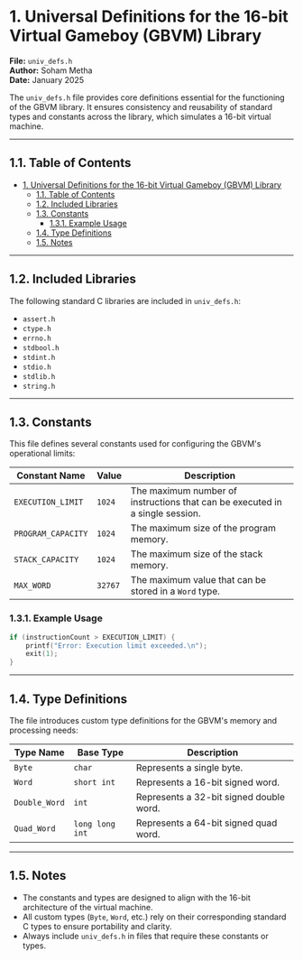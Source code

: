 

# 1. Universal Definitions for the 16-bit Virtual Gameboy (GBVM) Library

**File:** `univ_defs.h`  
**Author:** Soham Metha  
**Date:** January 2025

The `univ_defs.h` file provides core definitions essential for the functioning of the GBVM library. It ensures consistency and reusability of standard types and constants across the library, which simulates a 16-bit virtual machine.

---

## 1.1. Table of Contents

- [1. Universal Definitions for the 16-bit Virtual Gameboy (GBVM) Library](#1-universal-definitions-for-the-16-bit-virtual-gameboy-gbvm-library)
    - [1.1. Table of Contents](#11-table-of-contents)
    - [1.2. Included Libraries](#12-included-libraries)
    - [1.3. Constants](#13-constants)
        - [1.3.1. Example Usage](#131-example-usage)
    - [1.4. Type Definitions](#14-type-definitions)
    - [1.5. Notes](#15-notes)

---

## 1.2. Included Libraries

The following standard C libraries are included in `univ_defs.h`:

-   `assert.h`
-   `ctype.h`
-   `errno.h`
-   `stdbool.h`
-   `stdint.h`
-   `stdio.h`
-   `stdlib.h`
-   `string.h`

---

## 1.3. Constants

This file defines several constants used for configuring the GBVM's operational limits:

| Constant Name      | Value   | Description                                                                  |
| ------------------ | ------- | ---------------------------------------------------------------------------- |
| `EXECUTION_LIMIT`  | `1024`  | The maximum number of instructions that can be executed in a single session. |
| `PROGRAM_CAPACITY` | `1024`  | The maximum size of the program memory.                                      |
| `STACK_CAPACITY`   | `1024`  | The maximum size of the stack memory.                                        |
| `MAX_WORD`         | `32767` | The maximum value that can be stored in a `Word` type.                       |

### 1.3.1. Example Usage

```c
if (instructionCount > EXECUTION_LIMIT) {
    printf("Error: Execution limit exceeded.\n");
    exit(1);
}
```

---

## 1.4. Type Definitions

The file introduces custom type definitions for the GBVM's memory and processing needs:

| Type Name     | Base Type       | Description                             |
| ------------- | --------------- | --------------------------------------- |
| `Byte`        | `char`          | Represents a single byte.               |
| `Word`        | `short int`     | Represents a 16-bit signed word.        |
| `Double_Word` | `int`           | Represents a 32-bit signed double word. |
| `Quad_Word`   | `long long int` | Represents a 64-bit signed quad word.   |

---

## 1.5. Notes

-   The constants and types are designed to align with the 16-bit architecture of the virtual machine.
-   All custom types (`Byte`, `Word`, etc.) rely on their corresponding standard C types to ensure portability and clarity.
-   Always include `univ_defs.h` in files that require these constants or types.
